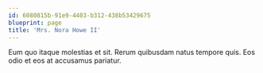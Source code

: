 ```yaml
---
id: 6080815b-91e9-4403-b312-438b53429675
blueprint: page
title: 'Mrs. Nora Howe II'
---
```

Eum quo itaque molestias et sit. Rerum quibusdam natus tempore quis. Eos odio et eos at accusamus pariatur.